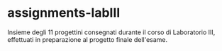 # assignments-labIII
Insieme degli 11 progettini consegnati durante il corso di Laboratorio III, effettuati in preparazione al progetto finale dell'esame.
